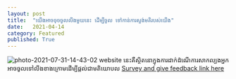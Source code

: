 ```yaml
---
layout: post
title:  "យើងអាចចុចចូលលីងមួយនេះ ដើម្បីចូល ទៅកាន់ការស្ទង់មតិរបស់យើង"
date:   2021-04-14
category: Featured
published: True
---
```

<img src="https://i.ibb.co/CsSYhRh/photo-2021-07-31-14-43-02.jpg" alt="photo-2021-07-31-14-43-02" border="0"></a>
website នេះគឺស្ថិតនោក្នុងការដាក់ដំណើការសាកល្បងអ្នកអាចចូលទៅលីងខាងក្រោមដើម្បីផ្តល់ជាមតិយោបល
<a href="https://docs.google.com/forms/d/e/1FAIpQLSdbQoZM8xhszD2JE-WyzyJE8fYr4irqWIrwE_Dwf8lrmqRB0w/viewform">Survey and give feedback link here</a>
